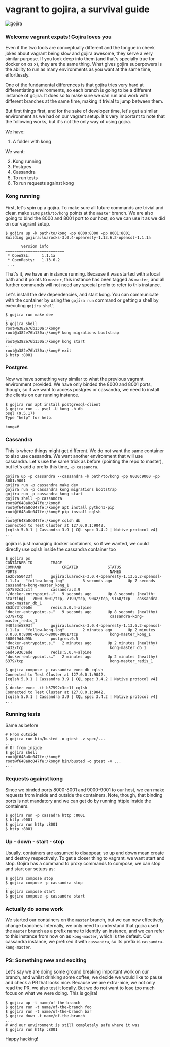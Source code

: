 # vagrant to gojira, a survival guide

![gojira](https://media.giphy.com/media/u0YUspFyoyqnm/giphy.gif)

### Welcome vagrant expats! Gojira loves you

Even if the two tools are conceptually different and the tongue in cheek jokes
about vagrant being slow and gojira awesome, they serve a very similar purpose.
If you look deep into them (and that's specially true for docker on os x), they
are the same thing. What gives gojira superpowers is the ability to run as many
environments as you want at the same time, effortlessly.

One of the fundamental differences is that gojira tries very hard at
differentiating environments, so each branch is going to be a different
instance of gojira. It does so to make sure we can run and work with different
branches at the same time, making it trivial to jump between them.

But first things first, and for the sake of developer time, let's get a similar
environment as we had on our vagrant setup. It's very important to note that
the following works, but it's not the only way of using gojira.

We have:

1. A folder with kong

We want:

2. Kong running
3. Postgres
4. Cassandra
5. To run tests
6. To run requests against kong

### Kong running

First, let's spin up a gojira. To make sure all future commands are trivial
and clear, make sure `path/to/kong` points at the `master` branch. We are also
going to bind the 8000 and 8001 port to our host, so we can use it as we
did on our vagrant setup.

```
$ gojira up -k path/to/kong -pp 8000:8000 -pp 8001:8001
Building gojira:luarocks-3.0.4-openresty-1.13.6.2-openssl-1.1.1a

       Version info
==========================
 * OpenSSL:     1.1.1a
 * OpenResty:   1.13.6.2
 ...
```

That's it, we have an instance running. Because it was started with a local
path and it points to `master`, this instance has been tagged as `master`, and
all further commands will not need any special prefix to refer to this instance.

Let's install the dev dependencies, and start kong. You can communicate with
the container by using the `gojira run` command or getting a shell by executing
`gojira shell`

```
$ gojira run make dev
...
$ gojira shell
root@a382e76b130a:/kong#
root@a382e76b130a:/kong# kong migrations bootstrap
...
root@a382e76b130a:/kong# kong start
...
root@a382e76b130a:/kong# exit
$ http :8001
```

### Postgres

Now we have something very similar to what the previous vagrant environment
provided. We have only binded the 8000 and 8001 ports, though, so if we want
to access postgres or cassandra, we need to install the clients on our
running instance.

```
$ gojira run apt install postgresql-client
$ gojira run -- psql -U kong -h db
psql (9.5.17)
Type "help" for help.

kong=#
```

### Cassandra

This is where things might get different. We do not want the same container
to also use cassandra. We want another environment that will use cassandra.
Let's use the same trick as before (pointing the repo to master), but let's
add a prefix this time, `-p cassandra`.

```
gojira up -p cassandra --cassandra -k path/to/kong -pp 8000:9000 -pp 8001:9001
gojira run -p cassandra make dev
gojira run -p cassandra kong migrations bootstrap
gojira run -p cassandra kong start
gojira shell -p cassandra
root@f648a8c047fe:/kong#
root@f648a8c047fe:/kong# apt install python3-pip
root@f648a8c047fe:/kong# pip install cqlsh
...
root@f648a8c047fe:/kong# cqlsh db
Connected to Test Cluster at 127.0.0.1:9042.
[cqlsh 5.0.1 | Cassandra 3.9 | CQL spec 3.4.2 | Native protocol v4]
...
```

gojira is just managing docker containers, so if we wanted, we could directly
use cqlsh inside the cassandra container too

```
$ gojira ps
CONTAINER ID        IMAGE                                                     COMMAND                  CREATED             STATUS                            PORTS                                         NAMES
1e2b7650423f        gojira:luarocks-3.0.4-openresty-1.13.6.2-openssl-1.1.1a   "follow-kong-log"        8 seconds ago       Up 7 seconds                                                                    cassandra-kong-master_kong_1
b57592c3cc1f        cassandra:3.9                                             "/docker-entrypoint.…"   9 seconds ago       Up 8 seconds (health: starting)   7000-7001/tcp, 7199/tcp, 9042/tcp, 9160/tcp   cassandra-kong-master_db_1
863b73fc9b0e        redis:5.0.4-alpine                                        "docker-entrypoint.s…"   9 seconds ago       Up 8 seconds (healthy)            6379/tcp                                      cassandra-kong-master_redis_1
940f54e5893f        gojira:luarocks-3.0.4-openresty-1.13.6.2-openssl-1.1.1a   "follow-kong-log"        2 minutes ago       Up 2 minutes                      0.0.0.0:8000-8001->8000-8001/tcp              kong-master_kong_1
5680f9d4d95b        postgres:9.5                                              "docker-entrypoint.s…"   2 minutes ago       Up 2 minutes (healthy)            5432/tcp                                      kong-master_db_1
66d459363ede        redis:5.0.4-alpine                                        "docker-entrypoint.s…"   2 minutes ago       Up 2 minutes (healthy)            6379/tcp                                      kong-master_redis_1

$ gojira compose -p cassandra exec db cqlsh
Connected to Test Cluster at 127.0.0.1:9042.
[cqlsh 5.0.1 | Cassandra 3.9 | CQL spec 3.4.2 | Native protocol v4]
...
$ docker exec -it b57592c3cc1f cqlsh
Connected to Test Cluster at 127.0.0.1:9042.
[cqlsh 5.0.1 | Cassandra 3.9 | CQL spec 3.4.2 | Native protocol v4]
...
```

### Running tests

Same as before

```
# From outside
$ gojira run bin/busted -o gtest -v spec/...
...
# Or from inside
$ gojira shell
root@f648a8c047fe:/kong#
root@f648a8c047fe:/kong# bin/busted -o gtest -v ...
...
```

### Requests against kong

Since we binded ports 8000-8001 and 9000-9001 to our host, we can make requests
from inside and outside the containers. Note, though, that binding ports is not
mandatory and we can get do by running httpie inside the containers.

```
$ gojira run -p cassadra http :8001
$ http :9001
$ gojira run http :8001
$ http :8001
```

### Up - down - start - stop

Usually, containers are assumed to disappear, so up and down mean create and
destroy respectively. To get a closer thing to vagrant, we want start and stop.
Gojira has a command to proxy commands to compose, we can stop and start
our setups as:

```
$ gojira compose stop
$ gojira compose -p cassandra stop
...
$ gojira compose start
$ gojira compose -p cassandra start
```

### Actually do some work

We started our containers on the `master` branch, but we can now effectively
change branches. Internally, we only need to understand that gojira used
the `master` branch as a prefix name to identify an instance, and we can refer
to this instance from now on as `kong-master`, which is the default. Our
cassandra instance, we prefixed it with `cassandra`, so its prefix is
`cassandra-kong-master`.

### PS: Something new and exciting

Let's say we are doing some ground breaking important work on our branch, and
whilst drinking some coffee, we decide we would like to pause and check a PR
that looks nice. Because we are extra-nice, we not only read the PR, we also
test it locally. But we do not want to lose too much focus on what we were
doing. This is gojira!

```
$ gojira up -t name/of-the-branch
$ gojira run -t name/of-the-branch foo
$ gojira run -t name/of-the-branch bar
$ gojira down -t name/of-the-branch
...
# And our environment is still completely safe where it was
$ gojira run http :8001
```

Happy hacking!
